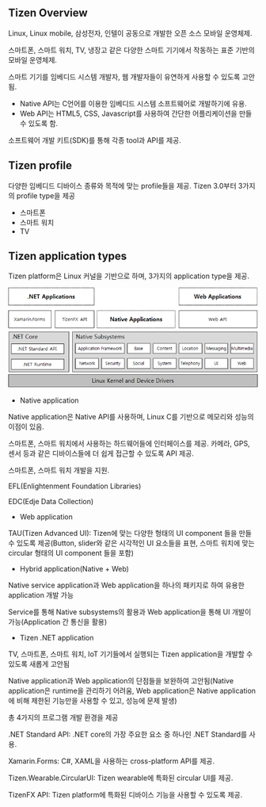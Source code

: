 ## Tizen Overview

Linux, Linux mobile, 삼성전자, 인텔이 공동으로 개발한 오픈 소스 모바일 운영체제.

스마트폰, 스마트 워치, TV, 냉장고 같은 다양한 스마트 기기에서 작동하는 표준 기반의 모바일 운영체제.

스마트 기기를 임베디드 시스템 개발자, 웹 개발자들이 유연하게 사용할 수 있도록 고안됨.

- Native API는 C언어를 이용한 임베디드 시스템 소프트웨어로 개발하기에 유용.
- Web API는 HTML5, CSS, Javascript를 사용하여 간단한 어플리케이션을 만들 수 있도록 함.

소프트웨어 개발 키트(SDK)를 통해 각종 tool과 API를 제공.



## Tizen profile

다양한 임베디드 디바이스 종류와 목적에 맞는 profile들을 제공.
Tizen 3.0부터 3가지의 profile type을 제공

- 스마트폰
- 스마트 워치
- TV



## Tizen application types

Tizen platform은 Linux 커널을 기반으로 하며, 3가지의 application type을 제공.

![Tizen Architecture](https://github.com/kusakina0608/kusakina0608.github.io/blob/master/assets/images/2020-04-02-Tizen/tizen-architecture.png?raw=true)

* Native application

Native application은 Native API를 사용하며, Linux C를 기반으로 메모리와 성능의 이점이 있음.

스마트폰, 스마트 워치에서 사용하는 하드웨어들에 인터페이스를 제공.
카메라, GPS, 센서 등과 같은 디바이스들에 더 쉽게 접근할 수 있도록 API 제공.

스마트폰, 스마트 워치 개발을 지원.

EFL(Enlightenment Foundation Libraries)

EDC(Edje Data Collection)

* Web application

TAU(Tizen Advanced UI): Tizen에 맞는 다양한 형태의 UI component 들을 만들 수 있도록 제공(Button, slider와 같은 시각적인 UI 요소들을 표현, 스마트 워치에 맞는 circular 형태의 UI component 들을 포함)

* Hybrid application(Native + Web)

Native service application과 Web application을 하나의 패키지로 하여 유용한 application 개발 가능

Service를 통해 Native subsystems의 활용과 Web application을 통해 UI 개발이 가능(Application 간 통신을 활용)

* Tizen .NET application

TV, 스마트폰, 스마트 워치, IoT 기기들에서 실행되는 Tizen application을 개발할 수 있도록 새롭게 고안됨

Native application과 Web application의 단점들을 보완하여 고안됨(Native application은 runtime을 관리하기 어려움, Web application은 Native application에 비해 제한된 기능만을 사용할 수 있고, 성능에 문제 발생)

총 4가지의 프로그램 개발 환경을 제공

.NET Standard API: .NET core의 가장 주요한 요소 중 하나인 .NET Standard를 사용.

Xamarin.Forms: C#, XAML을 사용하는 cross-platform API를 제공.

Tizen.Wearable.CircularUI: Tizen wearable에 특화된 circular UI를 제공.

TizenFX API: Tizen platform에 특화된 디바이스 기능을 사용할 수 있도록 제공.